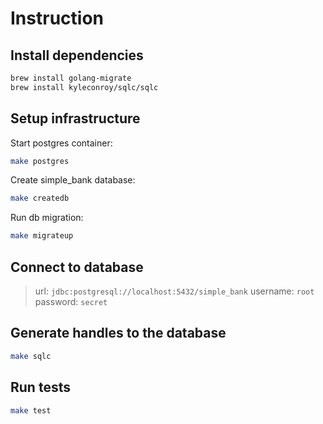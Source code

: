 
# Instruction
## Install dependencies
```bash
brew install golang-migrate
brew install kyleconroy/sqlc/sqlc
```
## Setup infrastructure
Start postgres container:
```bash
make postgres
```
Create simple_bank database:
```bash
make createdb
```
Run db migration:
```bash
make migrateup
```
## Connect to database
> url: `jdbc:postgresql://localhost:5432/simple_bank`
> username: `root`
> password: `secret`
## Generate handles to the database
```bash
make sqlc
```
## Run tests
```bash
make test
```
